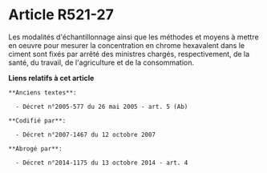 # Article R521-27

Les modalités d'échantillonnage ainsi que les méthodes et moyens à mettre en oeuvre pour mesurer la concentration en chrome
hexavalent dans le ciment sont fixés par arrêté des ministres chargés, respectivement, de la santé, du travail, de
l'agriculture et de la consommation.

**Liens relatifs à cet article**

	**Anciens textes**:

	  - Décret n°2005-577 du 26 mai 2005 - art. 5 (Ab)

	**Codifié par**:

	  - Décret n°2007-1467 du 12 octobre 2007

	**Abrogé par**:

	  - Décret n°2014-1175 du 13 octobre 2014 - art. 4
